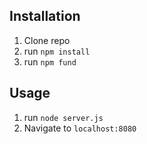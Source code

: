 ## Installation

1. Clone repo
2. run `npm install`
3. run `npm fund`

## Usage

1. run `node server.js`
2. Navigate to `localhost:8080`
